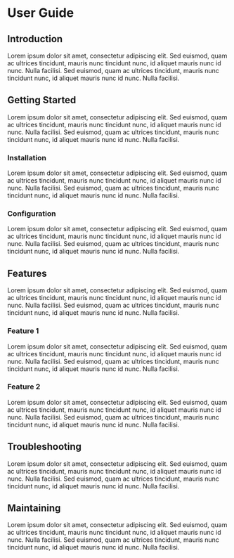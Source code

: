 # User Guide

## Introduction
Lorem ipsum dolor sit amet, consectetur adipiscing elit. Sed euismod, quam ac ultrices tincidunt, mauris nunc tincidunt nunc, id aliquet mauris nunc id nunc. Nulla facilisi. Sed euismod, quam ac ultrices tincidunt, mauris nunc tincidunt nunc, id aliquet mauris nunc id nunc. Nulla facilisi.

## Getting Started
Lorem ipsum dolor sit amet, consectetur adipiscing elit. Sed euismod, quam ac ultrices tincidunt, mauris nunc tincidunt nunc, id aliquet mauris nunc id nunc. Nulla facilisi. Sed euismod, quam ac ultrices tincidunt, mauris nunc tincidunt nunc, id aliquet mauris nunc id nunc. Nulla facilisi.

### Installation
Lorem ipsum dolor sit amet, consectetur adipiscing elit. Sed euismod, quam ac ultrices tincidunt, mauris nunc tincidunt nunc, id aliquet mauris nunc id nunc. Nulla facilisi. Sed euismod, quam ac ultrices tincidunt, mauris nunc tincidunt nunc, id aliquet mauris nunc id nunc. Nulla facilisi.

### Configuration
Lorem ipsum dolor sit amet, consectetur adipiscing elit. Sed euismod, quam ac ultrices tincidunt, mauris nunc tincidunt nunc, id aliquet mauris nunc id nunc. Nulla facilisi. Sed euismod, quam ac ultrices tincidunt, mauris nunc tincidunt nunc, id aliquet mauris nunc id nunc. Nulla facilisi.

## Features
Lorem ipsum dolor sit amet, consectetur adipiscing elit. Sed euismod, quam ac ultrices tincidunt, mauris nunc tincidunt nunc, id aliquet mauris nunc id nunc. Nulla facilisi. Sed euismod, quam ac ultrices tincidunt, mauris nunc tincidunt nunc, id aliquet mauris nunc id nunc. Nulla facilisi.

### Feature 1
Lorem ipsum dolor sit amet, consectetur adipiscing elit. Sed euismod, quam ac ultrices tincidunt, mauris nunc tincidunt nunc, id aliquet mauris nunc id nunc. Nulla facilisi. Sed euismod, quam ac ultrices tincidunt, mauris nunc tincidunt nunc, id aliquet mauris nunc id nunc. Nulla facilisi.

### Feature 2
Lorem ipsum dolor sit amet, consectetur adipiscing elit. Sed euismod, quam ac ultrices tincidunt, mauris nunc tincidunt nunc, id aliquet mauris nunc id nunc. Nulla facilisi. Sed euismod, quam ac ultrices tincidunt, mauris nunc tincidunt nunc, id aliquet mauris nunc id nunc. Nulla facilisi.

## Troubleshooting
Lorem ipsum dolor sit amet, consectetur adipiscing elit. Sed euismod, quam ac ultrices tincidunt, mauris nunc tincidunt nunc, id aliquet mauris nunc id nunc. Nulla facilisi. Sed euismod, quam ac ultrices tincidunt, mauris nunc tincidunt nunc, id aliquet mauris nunc id nunc. Nulla facilisi.

## Maintaining
Lorem ipsum dolor sit amet, consectetur adipiscing elit. Sed euismod, quam ac ultrices tincidunt, mauris nunc tincidunt nunc, id aliquet mauris nunc id nunc. Nulla facilisi. Sed euismod, quam ac ultrices tincidunt, mauris nunc tincidunt nunc, id aliquet mauris nunc id nunc. Nulla facilisi.  

